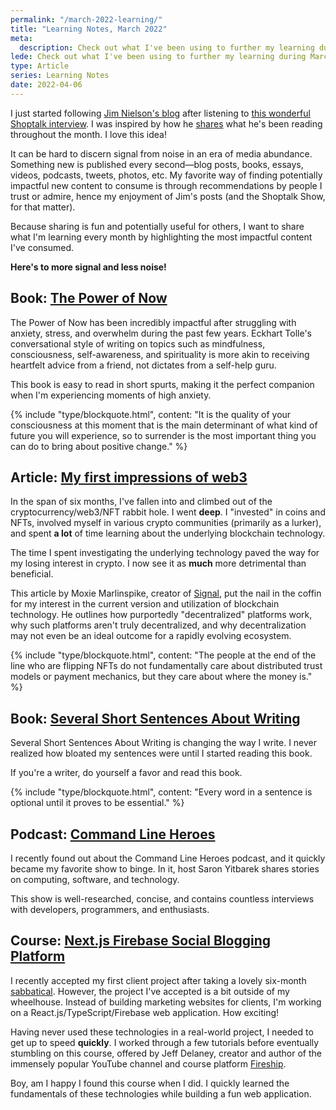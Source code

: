 ```yaml
---
permalink: "/march-2022-learning/"
title: "Learning Notes, March 2022"
meta:
  description: Check out what I've been using to further my learning during March 2022.
lede: Check out what I've been using to further my learning during March 2022.
type: Article
series: Learning Notes
date: 2022-04-06
---
```


I just started following [Jim Nielson's blog](https://blog.jim-nielsen.com/) after listening to [this wonderful Shoptalk interview](https://shoptalkshow.com/504/). I was inspired by how he [shares](https://blog.jim-nielsen.com/2022/reading-notes-february/) what he's been reading throughout the month. I love this idea!

It can be hard to discern signal from noise in an era of media abundance. Something new is published every second—blog posts, books, essays, videos, podcasts, tweets, photos, etc. My favorite way of finding potentially impactful new content to consume is through recommendations by people I trust or admire, hence my enjoyment of Jim's posts (and the Shoptalk Show, for that matter).

Because sharing is fun and potentially useful for others, I want to share what I'm learning every month by highlighting the most impactful content I've consumed.

**Here's to more signal and less noise!**

## Book: [The Power of Now](https://www.indiebound.org/book/9781577314806)

The Power of Now has been incredibly impactful after struggling with anxiety, stress, and overwhelm during the past few years. Eckhart Tolle's conversational style of writing on topics such as mindfulness, consciousness, self-awareness, and spirituality is more akin to receiving heartfelt advice from a friend, not dictates from a self-help guru.

This book is easy to read in short spurts, making it the perfect companion when I'm experiencing moments of high anxiety.

{% include "type/blockquote.html", content: "It is the quality of your consciousness at this moment that is the main determinant of what kind of future you will experience, so to surrender is the most important thing you can do to bring about positive change." %}

## Article: [My first impressions of web3](https://moxie.org/2022/01/07/web3-first-impressions.html)

In the span of six months, I've fallen into and climbed out of the cryptocurrency/web3/NFT rabbit hole. I went **deep**. I "invested" in coins and NFTs, involved myself in various crypto communities (primarily as a lurker), and spent **a lot** of time learning about the underlying blockchain technology.

The time I spent investigating the underlying technology paved the way for my losing interest in crypto. I now see it as **much** more detrimental than beneficial.

This article by Moxie Marlinspike, creator of [Signal](https://www.signal.org/), put the nail in the coffin for my interest in the current version and utilization of blockchain technology. He outlines how purportedly "decentralized" platforms work, why such platforms aren't truly decentralized, and why decentralization may not even be an ideal outcome for a rapidly evolving ecosystem.

{% include "type/blockquote.html", content: "The people at the end of the line who are flipping NFTs do not fundamentally care about distributed trust models or payment mechanics, but they care about where the money is." %}

## Book: [Several Short Sentences About Writing](https://www.indiebound.org/book/9780307279415)

Several Short Sentences About Writing is changing the way I write. I never realized how bloated my sentences were until I started reading this book.

If you're a writer, do yourself a favor and read this book.

{% include "type/blockquote.html", content: "Every word in a sentence is optional until it proves to be essential." %}

## Podcast: [Command Line Heroes](https://www.redhat.com/en/command-line-heroes)

I recently found out about the Command Line Heroes podcast, and it quickly became my favorite show to binge. In it, host Saron Yitbarek shares stories on computing, software, and technology.

This show is well-researched, concise, and contains countless interviews with developers, programmers, and enthusiasts.

## Course: [Next.js Firebase Social Blogging Platform](https://fireship.io/courses/react-next-firebase/)

I recently accepted my first client project after taking a lovely six-month [sabbatical](/goodbye-freelancing/). However, the project I've accepted is a bit outside of my wheelhouse. Instead of building marketing websites for clients, I'm working on a React.js/TypeScript/Firebase web application. How exciting!

Having never used these technologies in a real-world project, I needed to get up to speed **quickly**. I worked through a few tutorials before eventually stumbling on this course, offered by Jeff Delaney, creator and author of the immensely popular YouTube channel and course platform [Fireship](https://www.youtube.com/c/Fireship).

Boy, am I happy I found this course when I did. I quickly learned the fundamentals of these technologies while building a fun web application.
